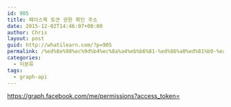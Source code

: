 ```yaml
---
id: 905
title: 페이스북 토큰 권한 확인 주소
date: 2015-12-02T14:46:07+00:00
author: Chris
layout: post
guid: http://whatilearn.com/?p=905
permalink: /%ed%8e%98%ec%9d%b4%ec%8a%a4%eb%b6%81-%ed%86%a0%ed%81%b0-%ea%b6%8c%ed%95%9c-%ed%99%95%ec%9d%b8-%ec%a3%bc%ec%86%8c/
categories:
  - 미분류
tags:
  - graph-api
---
```

https://graph.facebook.com/me/permissions?access_token=
